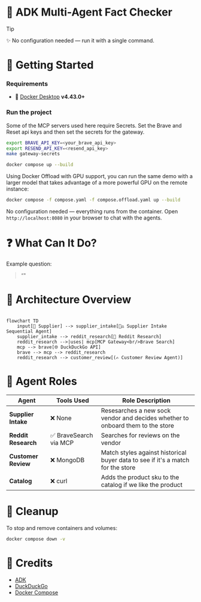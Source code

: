 # 🧠 ADK Multi-Agent Fact Checker

> [!Tip]
> ✨ No configuration needed — run it with a single command.



# 🚀 Getting Started

### Requirements

- 🐳 [Docker Desktop] **v4.43.0+**

### Run the project

Some of the MCP servers used here require Secrets. Set the Brave and Reset api keys and then set the secrets for the gateway.

```sh
export BRAVE_API_KEY=<your_brave_api_key>
export RESEND_API_KEY=<resend_api_key>
make gateway-secrets
```

```sh
docker compose up --build
```

Using Docker Offload with GPU support, you can run the same demo with a larger model that takes advantage of a more powerful GPU on the remote instance:
```sh
docker compose -f compose.yaml -f compose.offload.yaml up --build
```

No configuration needed — everything runs from the container. Open `http://localhost:8080` in your browser to
chat with the agents.


# ❓ What Can It Do?

Example question:

> “"


# 🔧 Architecture Overview

```mermaid

flowchart TD
    input[📝 Supplier] --> supplier_intake[🧑‍⚖️ Supplier Intake Sequential Agent]
    supplier_intake --> reddit_research[🧠 Reddit Research]
    reddit_research -->|uses| mcp[MCP Gateway<br/>Brave Search]
    mcp --> brave[🌐 DuckDuckGo API]
    brave --> mcp --> reddit_research
    reddit_research --> customer_review[(✍️ Customer Review Agent)]
```

# 🤝 Agent Roles

| **Agent**   | **Tools Used**        | **Role Description**                                                         |
| ----------- | --------------------- | ---------------------------------------------------------------------------- |
| **Supplier Intake**  | ❌ None                | Resesarches a new sock vendor and decides whether to onboard them to the store |
| **Reddit Research**  | ✅ BraveSearch via MCP | Searches for reviews on the vendor                             |
| **Customer Review**  | ❌ MongoDB             | Match styles against historical buyer data to see if it's a match for the store |
| **Catalog**          | ❌ curl                | Adds the product sku to the catalog if we like the product |

# 🧹 Cleanup

To stop and remove containers and volumes:

```sh
docker compose down -v
```


# 📎 Credits
- [ADK]
- [DuckDuckGo]
- [Docker Compose]

[ADK]: https://google.github.io/adk-docs/
[DuckDuckGo]: https://duckduckgo.com
[Docker Compose]: https://github.com/docker/compose
[Docker Desktop]: https://www.docker.com/products/docker-desktop/
